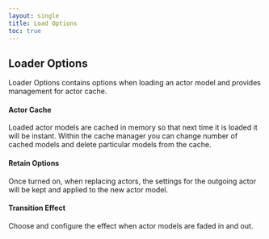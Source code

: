 ```yaml
---
layout: single
title: Load Options
toc: true
---
```


## Loader Options
Loader Options contains options when loading an actor model and provides management for actor cache.

#### Actor Cache
Loaded actor models are cached in memory so that next time it is loaded it will be instant. Within the cache manager you can change number of cached models and delete particular models from the cache.

#### Retain Options
Once turned on, when replacing actors, the settings for the outgoing actor will be kept and applied to the new actor model.

#### Transition Effect
Choose and configure the effect when actor models are faded in and out. 
